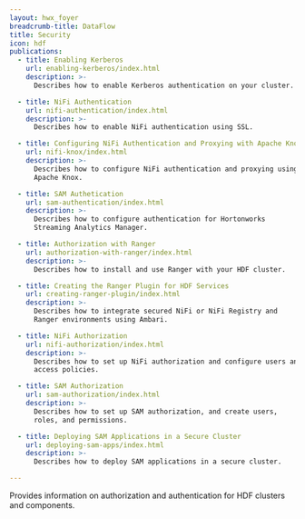 ```yaml
---
layout: hwx_foyer
breadcrumb-title: DataFlow
title: Security
icon: hdf
publications:
  - title: Enabling Kerberos
    url: enabling-kerberos/index.html
    description: >-
      Describes how to enable Kerberos authentication on your cluster.

  - title: NiFi Authentication
    url: nifi-authentication/index.html
    description: >-
      Describes how to enable NiFi authentication using SSL.

  - title: Configuring NiFi Authentication and Proxying with Apache Knox
    url: nifi-knox/index.html
    description: >-
      Describes how to configure NiFi authentication and proxying using
      Apache Knox.

  - title: SAM Authetication
    url: sam-authentication/index.html
    description: >-
      Describes how to configure authentication for Hortonworks
      Streaming Analytics Manager.

  - title: Authorization with Ranger
    url: authorization-with-ranger/index.html
    description: >-
      Describes how to install and use Ranger with your HDF cluster.

  - title: Creating the Ranger Plugin for HDF Services
    url: creating-ranger-plugin/index.html
    description: >-
      Describes how to integrate secured NiFi or NiFi Registry and
      Ranger environments using Ambari.

  - title: NiFi Authorization
    url: nifi-authorization/index.html
    description: >-
      Describes how to set up NiFi authorization and configure users and
      access policies.

  - title: SAM Authorization
    url: sam-authorization/index.html
    description: >-
      Describes how to set up SAM authorization, and create users,
      roles, and permissions.

  - title: Deploying SAM Applications in a Secure Cluster
    url: deploying-sam-apps/index.html
    description: >-
      Describes how to deploy SAM applications in a secure cluster.

---
```


Provides information on authorization and authentication for HDF
clusters and components.
